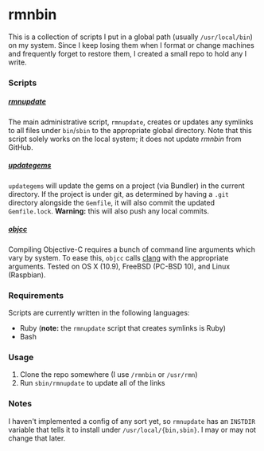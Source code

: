 # rmnbin

This is a collection of scripts I put in a global path (usually `/usr/local/bin`) on my system. Since I keep losing them when I format or change machines and frequently forget to restore them, I created a small repo to hold any I write.

### Scripts

##### [rmnupdate](https://github.com/rnelson/rmnbin/blob/master/sbin/rmnupdate)

The main administrative script, `rmnupdate`, creates or updates any symlinks to all files under `bin`/`sbin` to the appropriate global directory. Note that this script solely works on the local system; it does not update *rmnbin* from GitHub.

##### [updategems](https://github.com/rnelson/rmnbin/blob/master/bin/updategems)

`updategems` will update the gems on a project (via Bundler) in the current directory. If the project is under git, as determined by having a `.git` directory alongside the `Gemfile`, it will also commit the updated `Gemfile.lock`. **Warning:** this will also push any local commits.

##### [objcc](https://github.com/rnelson/rmnbin/blob/master/bin/objcc)

Compiling Objective-C requires a bunch of command line arguments which vary by system. To ease this, `objcc` calls [clang](http://clang.llvm.org) with the appropriate arguments. Tested on OS X (10.9), FreeBSD (PC-BSD 10), and Linux (Raspbian).

### Requirements

Scripts are currently written in the following languages:

+ Ruby (**note:** the `rmnupdate` script that creates symlinks is Ruby)
+ Bash

### Usage

1. Clone the repo somewhere (I use `/rmnbin` or `/usr/rmn`)
2. Run `sbin/rmnupdate` to update all of the links

### Notes

I haven't implemented a config of any sort yet, so `rmnupdate` has an `INSTDIR` variable that tells it to install under `/usr/local/{bin,sbin}`. I may or may not change that later.